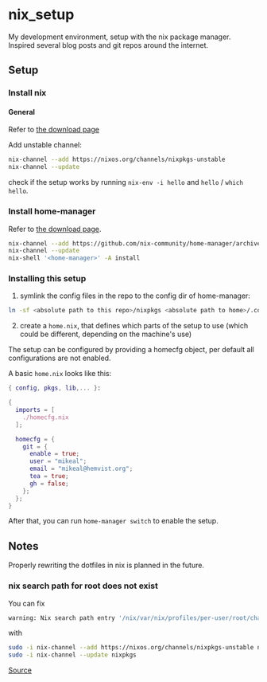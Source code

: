 # nix_setup

My development environment, setup with the nix package manager.
Inspired several blog posts and git repos around the internet.

## Setup

### Install nix

#### General

Refer to [the download page](https://nixos.org/download.html)

Add unstable channel:

```sh
nix-channel --add https://nixos.org/channels/nixpkgs-unstable
nix-channel --update
```

check if the setup works by running `nix-env -i hello` and `hello` / `which hello`.

### Install home-manager

Refer to [the download page](https://nix-community.github.io/home-manager/index.html#ch-installation).

```sh
nix-channel --add https://github.com/nix-community/home-manager/archive/master.tar.gz home-manager
nix-channel --update
nix-shell '<home-manager>' -A install
```

### Installing this setup

1. symlink the config files in the repo to the config dir of home-manager:

```sh
ln -sf <absolute path to this repo>/nixpkgs <absolute path to home>/.config/nixpkgs
```
<!-- markdownlint-disable-next-line ol-prefix -->
2. create a `home.nix`, that defines which parts of the setup to use
(which could be different, depending on the machine's use)

The setup can be configured by providing a homecfg object,
per default all configurations are not enabled.

A basic `home.nix` looks like this:

```nix
{ config, pkgs, lib,... }:

{
  imports = [
    ./homecfg.nix
  ];

  homecfg = {
    git = {
      enable = true;
      user = "mikeal";
      email = "mikeal@hemvist.org";
      tea = true;
      gh = false;
    };
  };
}
```

After that, you can run `home-manager switch` to enable the setup.

## Notes

Properly rewriting the dotfiles in nix is planned in the future.

### nix search path for root does not exist

You can fix

``` sh
warning: Nix search path entry '/nix/var/nix/profiles/per-user/root/channels/nixpkgs' does not exist, ignoring
```

with

```sh
sudo -i nix-channel --add https://nixos.org/channels/nixpkgs-unstable nixpkgs
sudo -i nix-channel --update nixpkgs
```

[Source](https://github.com/NixOS/nix/issues/2982)
